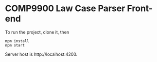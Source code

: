 # COMP9900 Law Case Parser Front-end

To run the project, clone it, then

```angular2html
npm install
npm start
```

Server host is http://localhost:4200.

